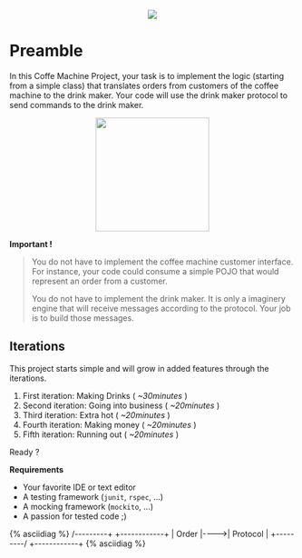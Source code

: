 &nbsp;
========

<!-- Empty title: it will neither be numbered nor appear -->

<p style="text-align: center;">
<img src="/customer.jpeg"/>
</p>


Preamble
========

In this Coffe Machine Project, your task is to implement the logic (starting
from a simple class) that translates orders from customers of the coffee
machine to the drink maker. Your code will use the drink maker protocol to
send commands to the drink maker.

<p style="text-align: center;">
   <img src="/coffee-800x700.png" width="200px"/>
</p>


**Important !**


> You do not have to implement the coffee machine customer interface. For
> instance, your code could consume a simple POJO that would represent an
> order from a customer.
>
> You do not have to implement the drink maker. It is only a imaginery
> engine that will receive messages according to the protocol. Your job
> is to build those messages.

Iterations
----------

This project starts simple and will grow in added features through the iterations.


 1. First iteration: Making Drinks ( *~30minutes* )
 2. Second iteration: Going into business ( *~20minutes* )
 3. Third iteration: Extra hot ( *~20minutes* )
 4. Fourth iteration: Making money ( *~20minutes* )
 5. Fifth iteration: Running out ( *~20minutes* )


Ready ?


**Requirements**

 * Your favorite IDE or text editor
 * A testing framework (`junit`, `rspec`, ...)
 * A mocking framework (`mockito`, ...)
 * A passion for tested code ;)


{% asciidiag %}
  /---------+     +------------+
  |  Order  |---->|  Protocol  |
  +---------/     +------------+
{% asciidiag %}
